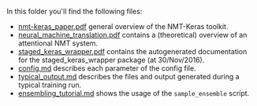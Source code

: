 In this folder you'll find the following files:

* [nmt-keras_paper.pdf](https://github.com/lvapeab/nmt-keras/blob/master/examples/documentation/nmt-keras_paper.pdf) general overview of the NMT-Keras toolkit.
* [neural_machine_translation.pdf](https://github.com/lvapeab/nmt-keras/blob/master/examples/documentation/neural_machine_translation.pdf) contains a (theoretical) overview of an attentional NMT system.
* [staged_keras_wrapper.pdf](https://github.com/lvapeab/nmt-keras/blob/master/examples/documentation/staged_keras_wrapper.pdf) contains the autogenerated documentation for the staged_keras_wrapper package (at 30/Nov/2016).
* [config.md](https://github.com/lvapeab/nmt-keras/blob/master/examples/documentation/config.md) describes each parameter of the config file.
* [typical_output.md](https://github.com/lvapeab/nmt-keras/blob/master/examples/documentation/typical_output.md) describes the files and output generated during a typical training run.
* [ensembling_tutorial.md](https://github.com/lvapeab/nmt-keras/blob/master/examples/documentation/ensembling_tutorial.md) shows the usage of the `sample_ensemble` script.


